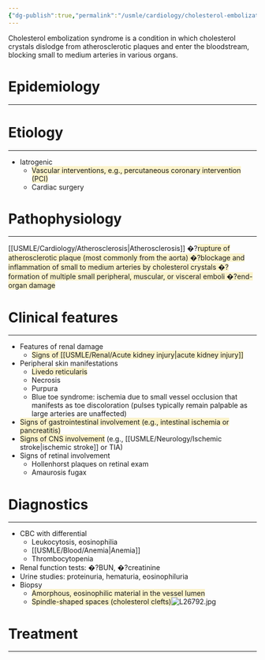 ```yaml
---
{"dg-publish":true,"permalink":"/usmle/cardiology/cholesterol-embolization-syndrome/"}
---
```


Cholesterol embolization syndrome is a condition in which cholesterol crystals dislodge from atherosclerotic plaques and enter the bloodstream, blocking small to medium arteries in various organs.
# Epidemiology
---


# Etiology
---
- Iatrogenic 
	- <span style="background:rgba(240, 200, 0, 0.2)">Vascular interventions, e.g., percutaneous coronary intervention (PCI)</span>
	- Cardiac surgery

# Pathophysiology
---
[[USMLE/Cardiology/Atherosclerosis\|Atherosclerosis]] �?<span style="background:rgba(240, 200, 0, 0.2)">rupture of atherosclerotic plaque (most commonly from the aorta) �?blockage and inflammation of small to medium arteries by cholesterol crystals �?formation of multiple small peripheral, muscular, or visceral emboli �?end-organ damage</span>

# Clinical features
---
- Features of renal damage
	- <span style="background:rgba(240, 200, 0, 0.2)">Signs of [[USMLE/Renal/Acute kidney injury\|acute kidney injury]]</span>
- Peripheral skin manifestations 
	- <span style="background:rgba(240, 200, 0, 0.2)">Livedo reticularis</span>
	- Necrosis
	- Purpura
	- Blue toe syndrome: ischemia due to small vessel occlusion that manifests as toe discoloration (pulses typically remain palpable as large arteries are unaffected)
- <span style="background:rgba(240, 200, 0, 0.2)">Signs of gastrointestinal involvement (e.g., intestinal ischemia or pancreatitis)</span>
- <span style="background:rgba(240, 200, 0, 0.2)">Signs of CNS involvement</span> (e.g., [[USMLE/Neurology/Ischemic stroke\|ischemic stroke]] or TIA)
- Signs of retinal involvement
	- Hollenhorst plaques on retinal exam
	- Amaurosis fugax

# Diagnostics
---
- CBC with differential
	- Leukocytosis, eosinophilia
	- [[USMLE/Blood/Anemia\|Anemia]]
	- Thrombocytopenia
- Renal function tests: �?BUN, �?creatinine 
- Urine studies: proteinuria, hematuria, eosinophiluria
- Biopsy
	- <span style="background:rgba(240, 200, 0, 0.2)">Amorphous, eosinophilic material in the vessel lumen</span>
	- <span style="background:rgba(240, 200, 0, 0.2)">Spindle-shaped spaces (cholesterol clefts)</span>![L26792.jpg](/img/user/appendix/L26792.jpg)

# Treatment
---


